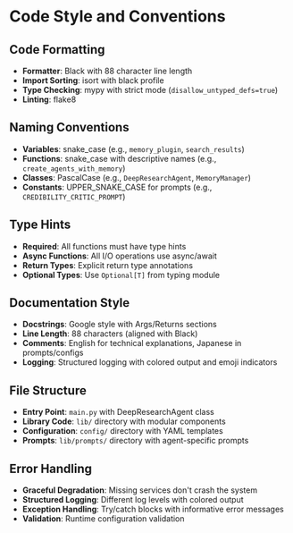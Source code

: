 # Code Style and Conventions

## Code Formatting
- **Formatter**: Black with 88 character line length
- **Import Sorting**: isort with black profile
- **Type Checking**: mypy with strict mode (`disallow_untyped_defs=true`)
- **Linting**: flake8

## Naming Conventions
- **Variables**: snake_case (e.g., `memory_plugin`, `search_results`)
- **Functions**: snake_case with descriptive names (e.g., `create_agents_with_memory`)
- **Classes**: PascalCase (e.g., `DeepResearchAgent`, `MemoryManager`)
- **Constants**: UPPER_SNAKE_CASE for prompts (e.g., `CREDIBILITY_CRITIC_PROMPT`)

## Type Hints
- **Required**: All functions must have type hints
- **Async Functions**: All I/O operations use async/await
- **Return Types**: Explicit return type annotations
- **Optional Types**: Use `Optional[T]` from typing module

## Documentation Style
- **Docstrings**: Google style with Args/Returns sections
- **Line Length**: 88 characters (aligned with Black)
- **Comments**: English for technical explanations, Japanese in prompts/configs
- **Logging**: Structured logging with colored output and emoji indicators

## File Structure
- **Entry Point**: `main.py` with DeepResearchAgent class
- **Library Code**: `lib/` directory with modular components
- **Configuration**: `config/` directory with YAML templates
- **Prompts**: `lib/prompts/` directory with agent-specific prompts

## Error Handling
- **Graceful Degradation**: Missing services don't crash the system
- **Structured Logging**: Different log levels with colored output
- **Exception Handling**: Try/catch blocks with informative error messages
- **Validation**: Runtime configuration validation